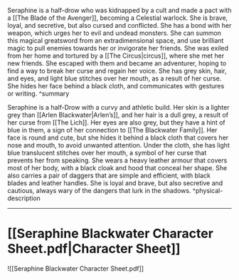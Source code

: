Seraphine is a half-drow who was kidnapped by a cult and made a pact with a [[The Blade of the Avenger]], becoming a Celestial warlock. She is brave, loyal, and secretive, but also cursed and conflicted. She has a bond with her weapon, which urges her to evil and undead monsters. She can summon this magical greatsword from an extradimensional space, and use brilliant magic to pull enemies towards her or invigorate her friends. She was exiled from her home and tortured by a [[The Circus|circus]], where she met her new friends. She escaped with them and became an adventurer, hoping to find a way to break her curse and regain her voice. She has grey skin, hair, and eyes, and light blue stitches over her mouth, as a result of her curse. She hides her face behind a black cloth, and communicates with gestures or writing. ^summary

Seraphine is a half-Drow with a curvy and athletic build. Her skin is a lighter grey than [[Arlen Blackwater|Arlen’s]], and her hair is a dull grey, a result of her curse from [[The Lich]]. Her eyes are also grey, but they have a hint of blue in them, a sign of her connection to [[The Blackwater Family]]. Her face is round and cute, but she hides it behind a black cloth that covers her nose and mouth, to avoid unwanted attention. Under the cloth, she has light blue translucent stitches over her mouth, a symbol of her curse that prevents her from speaking. She wears a heavy leather armour that covers most of her body, with a black cloak and hood that conceal her shape. She also carries a pair of daggers that are simple and efficient, with black blades and leather handles. She is loyal and brave, but also secretive and cautious, always wary of the dangers that lurk in the shadows. ^physical-description

---

# [[Seraphine Blackwater Character Sheet.pdf|Character Sheet]]
![[Seraphine Blackwater Character Sheet.pdf]]